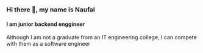 ### Hi there 👋, my name is Naufal
#### I am junior backend enggineer
Although I am not a graduate from an IT engineering college, I can compete with them as a software engineer


